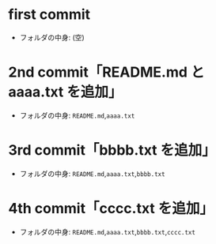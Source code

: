 # first commit
- フォルダの中身: (空)

# 2nd commit「README.md と aaaa.txt を追加」
- フォルダの中身: `README.md`,`aaaa.txt`

# 3rd commit「bbbb.txt を追加」
- フォルダの中身: `README.md`,`aaaa.txt`,`bbbb.txt`
# 4th commit「cccc.txt を追加」
- フォルダの中身: `README.md`,`aaaa.txt`,`bbbb.txt`,`cccc.txt`